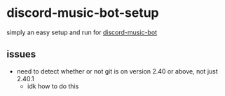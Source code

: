 # discord-music-bot-setup
simply an easy setup and run for [discord-music-bot](https://github.com/fheahdythdr/discord-music-bot/tree/main)


## issues

- need to detect whether or not git is on version 2.40 or above, not just 2.40.1
  - idk how to do this
